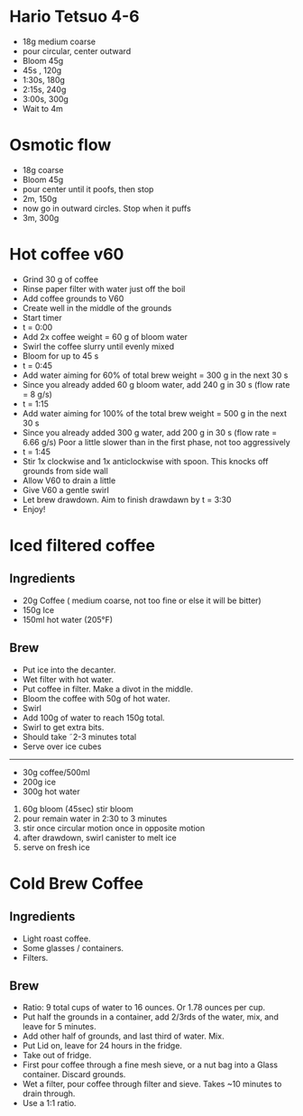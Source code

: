 # Hario Tetsuo 4-6

- 18g medium coarse
- pour circular, center outward
- Bloom 45g
- 45s , 120g
- 1:30s, 180g
- 2:15s, 240g
- 3:00s, 300g
- Wait to 4m

# Osmotic flow

- 18g coarse
- Bloom 45g
- pour center until it poofs, then stop
- 2m, 150g
- now go in outward circles. Stop when it puffs
- 3m, 300g

# Hot coffee v60

- Grind 30 g of coffee
- Rinse paper filter with water just off the boil
- Add coffee grounds to V60
- Create well in the middle of the grounds
- Start timer
- t = 0:00
- Add 2x coffee weight = 60 g of bloom water
- Swirl the coffee slurry until evenly mixed
- Bloom for up to 45 s
- t = 0:45
- Add water aiming for 60% of total brew weight = 300 g in the next 30 s
- Since you already added 60 g bloom water, add 240 g in 30 s (flow rate = 8 g/s)
- t = 1:15
- Add water aiming for 100% of the total brew weight = 500 g in the next 30 s
- Since you already added 300 g water, add 200 g in 30 s (flow rate = 6.66 g/s)
  Poor a little slower than in the first phase, not too aggressively
- t = 1:45
- Stir 1x clockwise and 1x anticlockwise with spoon. This knocks off grounds from side wall
- Allow V60 to drain a little
- Give V60 a gentle swirl
- Let brew drawdown. Aim to finish drawdawn by t = 3:30
- Enjoy!

# Iced filtered coffee

## Ingredients

- 20g Coffee ( medium coarse, not too fine or else it will be bitter)
- 150g Ice
- 150ml hot water (205°F)

## Brew

- Put ice into the decanter.
- Wet filter with hot water.
- Put coffee in filter. Make a divot in the middle.
- Bloom the coffee with 50g of hot water.
- Swirl
- Add 100g of water to reach 150g total.
- Swirl to get extra bits.
- Should take ˜2-3 minutes total
- Serve over ice cubes

---

- 30g coffee/500ml
- 200g ice
- 300g hot water

1. 60g bloom (45sec) stir bloom
2. pour remain water in 2:30 to 3 minutes
3. stir once circular motion once in opposite motion
4. after drawdown, swirl canister to melt ice
5. serve on fresh ice

# Cold Brew Coffee

## Ingredients

- Light roast coffee.
- Some glasses / containers.
- Filters.

## Brew

- Ratio: 9 total cups of water to 16 ounces. Or 1.78 ounces per cup.
- Put half the grounds in a container, add 2/3rds of the water, mix, and leave for 5 minutes.
- Add other half of grounds, and last third of water. Mix.
- Put Lid on, leave for 24 hours in the fridge.
- Take out of fridge.
- First pour coffee through a fine mesh sieve, or a nut bag into a Glass container. Discard grounds.
- Wet a filter, pour coffee through filter and sieve. Takes ~10 minutes to drain through.
- Use a 1:1 ratio.
